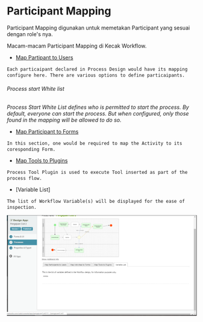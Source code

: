 # Participant Mapping #

Participant Mapping digunakan untuk memetakan Participant yang sesuai dengan role's nya.

Macam-macam Participant Mapping di Kecak Workflow.

- [Map Partipant to Users](https://github.com/kinnara-digital-studio/kecak-workflow/blob/master/docs/Participant%20Mapping%20-%20Map%20Participant%20to%20Users.md) 
```
Each particaipant declared in Process Design would have its mapping configure here. There are various options to define particaipants.
```

###### Process start White list ######

*Process Start White List defines who is permitted to start the process. By default, everyone can start the process.  But when configured, only those found in the mapping will be allowed to do so.*

- [Map Participant to Forms](ParticipantMapping_MapActivitiestoForms.md) 

```
In this section, one would be required to map the Activity to its coresponding Form.
```

- [Map Tools to Plugins](ParticipantMapping_MapoolstoPlugins.md)
```
Process Tool Plugin is used to execute Tool inserted as part of the process flow.
```

- [Variable List]
```
The list of Workflow Variable(s) will be displayed for the ease of inspection.

```

<img src="https://raw.githubusercontent.com/kinnara-digital-studio/kecak-workflow/master/docs/assets/buildingPlugins-variableList.png" alt="buildingPlugins-variableList" />




